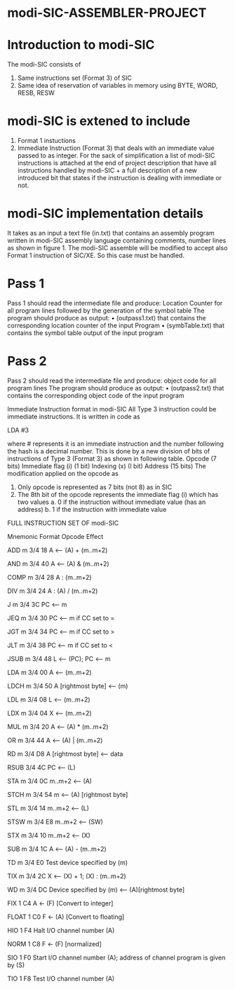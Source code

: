 # modi-SIC-ASSEMBLER-PROJECT
# Introduction to modi-SIC
The modi-SIC consists of
1. Same instructions set (Format 3) of SIC
2. Same idea of reservation of variables in memory using BYTE, WORD, RESB, RESW

# modi-SIC is extened to include
1. Format 1 instuctions
2. Immediate Instruction (Format 3) that deals with an immediate value passed to as integer.
For the sack of simplification a list of modi-SIC instructions is attached at the end of project
description that have all instructions handled by modi-SIC + a full description of a new introduced
bit that states if the instruction is dealing with immediate or not.

# modi-SIC implementation details
It takes as an input a text file (in.txt) that contains an assembly program written in modi-SIC
assembly language containing comments, number lines as shown in figure 1. The modi-SIC
assemble will be modified to accept also Format 1 instruction of SIC/XE. So this case must be
handled.


# Pass 1
Pass 1 should read the intermediate file and produce: Location Counter for all program lines
followed by the generation of the symbol table
The program should produce as output:
• (outpass1.txt) that contains the corresponding location counter of the input Program
• (symbTable.txt) that contains the symbol table output of the input program
# Pass 2
Pass 2 should read the intermediate file and produce: object code for all program lines 
The program should produce as output:
• (outpass2.txt) that contains the corresponding object code of the input program


Immediate Instruction format in modi-SIC
All Type 3 instruction could be immediate instructions.
It is written in code as

LDA #3

where \# represents it is an immediate instruction and the number following the hash is a
decimal number.
This is done by a new division of bits of instructions of Type 3 (Format 3) as shown in following table.
Opcode (7 bits) Immediate flag (i) (1 bit) Indexing (x) (I bit) Address (15 bits)
The modification applied on the opcode as
1. Only opcode is represented as 7 bits (not 8) as in SIC
2. The 8th bit of the opcode represents the immediate flag (i) which has two values
a. 0 if the instruction without immediate value (has an address)
b. 1 if the instruction with immediate value



FULL INSTRUCTION SET OF modi-SIC

Mnemonic   Format   Opcode  Effect

ADD m       3/4     18 A <-- (A)  + (m..m+2)

AND m       3/4     40 A <-- (A)  & (m..m+2)

COMP m       3/4    28 A : (m..m+2)

DIV m       3/4      24 A : (A) / (m..m+2)

J m       3/4       3C PC <-- m

JEQ m       3/4       30 PC <-- m if CC set to =

JGT m       3/4       34 PC <-- m if CC set to >

JLT m       3/4       38 PC <-- m if CC set to <

JSUB m       3/4       48 L <-- (PC); PC <-- m

LDA m       3/4       00 A <-- (m..m+2)

LDCH m       3/4       50 A [rightmost byte] <-- (m)

LDL m       3/4       08 L <-- (m..m+2)

LDX m       3/4       04 X <-- (m..m+2)

MUL m       3/4       20 A <-- (A) * (m..m+2)

OR m       3/4       44 A <-- (A) | (m..m+2)

RD m       3/4       D8 A [rightmost byte] <-- data

RSUB       3/4       4C PC <-- (L)

STA m       3/4       0C m..m+2 <-- (A)

STCH m       3/4       54 m <-- (A) [rightmost byte]

STL m       3/4       14 m..m+2 <-- (L)

STSW m       3/4       E8 m..m+2 <-- (SW)

STX m       3/4       10 m..m+2 <-- (X)

SUB m       3/4       1C A <-- (A) - (m..m+2)

TD m       3/4       E0 Test device specified by (m)

TIX m       3/4       2C X <-- (X) + 1; (X) : (m..m+2)

WD m       3/4       DC Device specified by (m) <-- (A)[rightmost byte]

FIX          1       C4 A <- (F) [Convert to integer]

FLOAT       1       C0 F <- (A) [Convert to floating]

HIO       1       F4 Halt I/O channel number (A)

NORM       1       C8 F <- (F) [normalized]

SIO       1       F0 Start I/O channel number (A); address of channel program is given by (S)

TIO       1       F8 Test I/O channel number (A)
